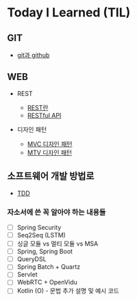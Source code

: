 # Today I Learned (TIL)

## GIT
* [git과 github](git/git+github.md)

## WEB
* REST
  * [REST란](web/REST/REST란.md)
  * [RESTful API](web/REST/RESTful+API.md)
  
* 디자인 패턴 
  * [MVC 디자인 패턴](web/DesignPattern/MVC.md)
  * [MTV 디자인 패턴](web/DesignPattern/MTV.md)
 
## 소프트웨어 개발 방법로
* [TDD](소프트웨어개발방법론/TDD.md)

### 자소서에 쓴 꼭 알아야 하는 내용들
- [ ] Spring Security
- [ ] Seq2Seq (LSTM)
- [ ] 싱글 모듈 vs 멀티 모듈 vs MSA
- [ ] Spring, Spring Boot
- [ ] QueryDSL
- [ ] Spring Batch + Quartz
- [ ] Servlet
- [ ] WebRTC + OpenVidu
- [ ] Kotlin (O) - 문법 추가 설명 및 예시 코드
